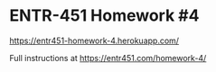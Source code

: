 # ENTR-451 Homework #4

https://entr451-homework-4.herokuapp.com/

Full instructions at https://entr451.com/homework-4/